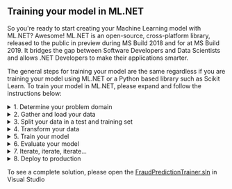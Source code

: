 ## Training your model in ML.NET
So you're ready to start creating your Machine Learning model with ML.NET? Awesome!
ML.NET is an open-source, cross-platform library, released to the public in preview during MS Build 2018 and for at MS Build 2019.
It bridges the gap between Software Developers and Data Scientists and allows .NET Developers to make their applications smarter.

The general steps for training your model are the same regardless if you are training your model using ML.NET or a Python based library such as Scikit Learn. To train your model in ML.NET, please expand and follow the instructions below:

<details>
<summary>1. Determine your problem domain</summary>
  <p>

Framing and narrowing down on the actual business problem you are attempting to solve is key for a successful Machine Learning projcet. A lot of the times people attempt to start with either a cool algorithm or the data they have, but without a clear understanding of the problem they are trying to solve, and a dialog with Subject Matter Experts (SME's), crucial data may be overlooked and business value may not be provided. In this example, we would like to secure the banks transfers and transactions in such a way that fraudulent activity can be avoided.
  </p>
</details>
<details>
  <summary>2. Gather and load your data</summary>
    <p>
      
Once the business problem has been defined, it's time to gather your data. Data is normally gathered from multiple data-sources (both public and private), aggregated and pivoted in to a workable shape. For our purposes, the data we will be using can be retrieved from [Kaggle](https://www.kaggle.com/ntnu-testimon/paysim1). 
      
Other available data-sources worth exploring are: 
   - [Google Public Datasets](https://cloud.google.com/public-datasets/)  
   - [AWS Open Data](https://aws.amazon.com/opendata/)  
   - [Open Government Data](https://www.data.gov/)  
   - [EU Open Data](https://data.europa.eu/euodp/en/data)  
   
  <details>
    <summary>2.1 Explore the dataset</summary>
   <p>
     
   - Download the dataset from Kaggle and extract the content<br/>
   - Rename the dataset to data.csv for simplicities sake going forward <br/>
   - Familiarize yourself with the available features (columns)<br/>
   - Which columns are your features and which is your label (what you would like to predict)?<br/>
   - Is the dataset balanced? (hint: what's the distribution of fraudulent and non-fraudulent transactions)<br/>
   - What's the data type of the available features?<br/>
   - Does any of the columns have missing values?<br/>
   - Does any of the columns contain outliers?<br/>
   
   Exploring a large dataset can be daunting. Loading a dataset containing 6+ million rows in something like Excel is not always feasible due to application limitations and performance. To make life easier for us we can use an open-source Python library called **Pandas** in e.g. a Jupyter notebook.
   
   To explore the dataset using Pandas and a Jupyter notebook:
   - Navigate to the [Kaggle dataset](https://www.kaggle.com/ntnu-testimon/paysim1) and click "New Kernel". 
   - When selecting Kernel type, select "Notebook"
   - In the top-left corner, select File -> Upload Notebook
   - Upload the [Jupyter notebook](https://github.com/aslotte/mldotnet-real-time-data-streaming-workshop/blob/master/src/machine-learning/jupyter/fraudulent-transactions-jupyter-notebook.ipynb) in this repo
   - Select Run -> Run all
   - Explore the results
   
   </p>
  </details>
  <details>
    <summary>2.2 Getting started with ML.NET</summary>
    <p>
      
   Fantastic, you have gathered the required data and are now ready to dive in to ML.NET. ML.NET is distributed as a NuGet package and can be included in your solution like any other package. 
   
   To get started:
   - Create a new .NET Core v2+ console application
   - Right-click on the solution and select to "Manage NuGet Packages for Solution"
   - Search for and install the following NuGet package<br/> 
    - Microsoft.ML<br/> 
    - Microsoft.ML.FastTree<br/>
    - Microsoft.ML.LightGmb<br/>
   - Right click on the solution once again and select "Add -> Existing Item..."
   - In the file explorer window, select to view all items in the bottom right corner
   - Rename your comma-separated file containing your data to "data.csv" and select to add this as an existing item 
   - Right-click on you newly added file and select "Properties". Change to "Copy if Newer"
   
   The steps above ensures you have the correct dependencies installed and your data is ready to be worked on.
   Before we jump in to the code, let me introduce two concepts of ML.NET that we will be depending on a fair amount, **pipelines** and a **MLContext**. 
   
   Everything in ML.NET originates from an **MLContext**. The MLContext contains all the data loaders, transformers, algorithms, evaulation tools and so forth. 
   **Pipelines** is a concept heavily utilized in ML.NET, which just means that we will be creating an initial instance to which we will append operations, such as data transformations, training algorithm and so forth. 
   
   To get started, let's create an MLContext. 
   
   ```
    var mlContext = new MLContext(seed: 1)
   ```
   
   Setting the property seed to 1 ensures deterministic randomness in operations such as splitting test/train data, which is normally desired.    
   </p>
  </details>
  <details>
    <summary>2.3 Load your data in ML.NET</summary>
    <p>

If you take a look at the DataCatalog of the MLContext (F12 in the the class) you'll notice a number of ways you can load your data in to memory. Just to mention a couple, we can load data from binary, from file, from a SQL database and so forth. In this example, we will be loading our data from our comma-separated file. To do this, let's start by defining where the file resides. 
   
   Add a static member variable:
   
   ```
    private static string DataPath = "data.csv";
   ```        
   
To succesfully load our data, we need to tell ML.NET what the schema of our data looks like. Just as this is done in Entity Framework, we can do this by creating a simple POCO, with a property for each column in the dataset. Try to do this yourself by creating a class called "Transaction". 
   
Make sure to decorate each property with ColumnName and LoadColumn, where ColumnName defines the name of the column as it reads in the csv file and LoadColumn defines the index of the column.
   
   ```
    [ColumnName("step"), LoadColumn(0)]
   ```

Furthermore, the machine learning algorithms can only work on number data of type floats. Thus make sure each property containing a number is of type float.

Did you have a try? Perfect! 
<details>
  <summary>2.3.a Here's a a complete solution to validate against.</summary>
  <p>
   
    
      internal sealed class Transaction
      {
        [ColumnName("step"), LoadColumn(0)]
        public float Step { get; set; }

        [ColumnName("type"), LoadColumn(1)]
        public string Type { get; set; }

        [ColumnName("amount"), LoadColumn(2)]
        public float Amount { get; set; }

        [ColumnName("nameOrig"), LoadColumn(3)]
        public string NameOrig { get; set; }

        [ColumnName("oldbalanceOrg"), LoadColumn(4)]
        public float OldbalanceOrg { get; set; }

        [ColumnName("newbalanceOrig"), LoadColumn(5)]
        public float NewbalanceOrig { get; set; }

        [ColumnName("nameDest"), LoadColumn(6)]
        public string NameDest { get; set; }

        [ColumnName("oldbalanceDest"), LoadColumn(7)]
        public float OldbalanceDest { get; set; }

        [ColumnName("newbalanceDest"), LoadColumn(8)]
        public float NewbalanceDest { get; set; }

        [ColumnName("isFraud"), LoadColumn(9)]
        public bool IsFraud { get; set; }

        [ColumnName("isFlaggedFraud"), LoadColumn(10)]
        public float IsFlaggedFraud { get; set; }
      }
   
  </p>
</details>
  
   Once you've defined the schema, you're ready to load the data in to memory. 
   To do this, simply add the following:
   
      var data = mlContext.Data.LoadFromTextFile<Transaction>(DataPath, hasHeader: true, separatorChar: ',');
      
  The LoadFromTextFile defines the schema as a generic. To the method you'll also have to supply the path to the data, if the data contains headers or not as well as how the data is separated. In our scenario that will be comma-separated.
 </p>
</details>
</p>
</details>
<details>
<summary>3. Split your data in a test and training set</summary>
  <p>
    
A cruicial part of training a machine learning model is to be able to evaluate its performance on data not utilized when training the model. Thus, before starting to train our model, we want to make sure we put a portion of the data aside for evaluation purposes.

ML.NET features built-in functionality to perform a random split of the data in to a training and test set. 

      var testTrainData = mlContext.Data.TrainTestSplit(data);
      
Note that splitting your data in to a train and test set is strictly not always required. A technique called cross-validation can also be utilized to achieve the same result (which normally results in a better final model). We will explore this concept later on in this workshop.  

  </p>
</details>
<details>
<summary>4. Transform your data</summary>
  <p>
    
The dataset from Kaggle is in an overall great condition, as opposed to how it could look. The variables are neatly contained in columns, thus no pivoting of the data is needed. The data contains no missing values that needs to be replaced.
   
Machine Learning models are very picky in terms of data quality, so making sure that the data is top-notch is critial. We want to make sure that no columns have missing values, that the data is reasonable balanced and that no obvious outliers exists. The only main-concern we have with our data is that it is highly unbalanced. The number of fraudulent transactions to train the data on is just a couple of percents of the total dataset. If we were able to, we would idealy include additional fraudulent transactions to balance the data, but as this is not possible we will apply other techniques to counter this in a later step.

As mentioned when loading the data in to memory, machine learning algorithms function based on numerical data, and has a difficult time working with e.g. strings. Our dataset currently contains three features that contains text, **type**, **nameOrig** and **nameDest**.
To transform this features to float vectors, we can use a technique called **OneHotEncoding** which will create new binary columns for each value present in a feature space. For example, the type column contains values such as "Payment" and "Transfer". If we apply OneHotEncoding on the type column, ML.NET will create new columns, e.g. IsPayment, IsTransfer with a binary response, either 1 or 0 to define what the type is. This approach greatly increases the performance of the algorithm and allows is to converge to an optimal solution.

To perform OneHotEncoding on the type column, you can call the OneHotEncoding method located in the Transforms catalog of ML.NET as such:

    mlContext.Transforms.Categorical.OneHotEncoding("type")
    
 At this point, this is very pipelines come in to play. As we will have multiple transformation operations we would like to conduct, we can chain them all together in to a data processing pipeline:
 
    var dataProcessingPipeline = mlContext.Transforms.Categorical.OneHotEncoding("type")
                .Append(mlContext.Transforms.Categorical.OneHotEncoding("nameOrig"))
                .Append(mlContext.Transforms.Categorical.OneHotEncoding("nameDest"))
                
 Perfect. Our non-numeric features are now transformed in to a form the algorithm can understand.
 So which features do you think account for the variance in the dataset? Or put in another way, which features do you think are relevant  to include in your model? Feature engineering is a difficult topic. It's very likely that additional features may be needed to achieve a better model, or dervied features of the existing feature set may yield a better outcome. This is where it is very important to consult with a subject matter expert to understand the problem domain you're in and what data may be relevant. For our purposes, we can start off my trying to include all columns in our model, as we only have seven or so features (you may have thousends if not more in real-world example). 
 
 To define which features are relevant for the model to know about, we will have to concatenate them in to a feature vector
 This can be done as such:
 
       mlContext.Transforms.Concatenate("Features", "type", "nameOrig", "nameDest", "amount", "oldbalanceOrg", "oldbalanceDest", "newbalanceOrig", "newbalanceDest")
       
 To put it all together, your data processing pipeline will look like this:
 
             var dataProcessingPipeline = mlContext.Transforms.Categorical.OneHotEncoding("type")
                .Append(mlContext.Transforms.Categorical.OneHotEncoding("nameOrig"))
                .Append(mlContext.Transforms.Categorical.OneHotEncoding("nameDest"))
                .Append(mlContext.Transforms.Concatenate("Features", "type", "nameOrig", "nameDest", "amount", "oldbalanceOrg", "oldbalanceDest", "newbalanceOrig", "newbalanceDest")
 
  </p>
</details>
<details>
<summary>5. Train your model</summary>
  <p>
    
 Once we have created our data processing pipeline it's time to select the trainer (algorithm) to use. 
 
 The most common types of algorithms to use are:
    
   - Linear Regression <br/>
   - Nearest Neighbor <br/>
   - Naive Bayes <br/>
   - Decision Trees <br/>
   - Support Vector Machines (SVM) <br/>
   
   Each family of algorithms has its pros and cons as we will see later in this workshop, but for simplicities sake, lets start off with the most straightforward algorithm, linear regression. A variant of linear regression is logistic regression. 
   So where do you find the trainers in ML.NET? 
   The trainers are located under the given ML Task we are trying to perform. In our case we are attempting to do something called **BinaryClassification**, which is to predict one out of two possible values (thus binary). Other common ML tasks are Multi-Class Classification (three or more values), regression, clustering, anomaly detection and so forth.
   
   We can create a training pipeline using logistic linear regression as follows:
   
    var trainingPipeline = dataProcessingPipeline
        .Append(mlContext.BinaryClassification.Trainers.LbfgsLogisticRegression(labelColumnName: "isFraud"));
   
   _Note that we append the trainer to the data processing pipeline, as well as define which column we are trying to predict. Often called the label column._
   
  Once the trainer has been appended, all that remains is to using the trainingPipeline to a fit an as accurate model as possible based on the training dataset. To do this, we will use the `.Fit` method on the IEstimator interface

    var trainedModel = trainingPipeline.Fit(testTrainData.TrainSet);
  
  _Note that we are using only the training dataset to train our model_
    
  </p>
</details>
<details>  
<summary>6. Evaluate your model</summary>
  <p>
    
   Your data is in the right shape, an algorithm has been chosen and your model has been trained. Great job so far!
   Let's take a look at how accurate the model you've created is. 
   
   Evaluating your model is a two step process:
   1. Transforming your test dataset using the trained model
   2. Calculating metrics based on predicted value (in this case, if our model predicted a fraudulent transaction or not) and actual value
   
To transform your test data using the trained model, simply call the `.Transform` method on the trained model, passing in the test dataset
   
    var predictions = trainedModel.Transform(testTrainData.TestSet);
    
To calculate the metrics we will be using to benchmark our model, use the BinaryClassification evaluator on the MLContext:
      
    var metrics = mlContext.BinaryClassification.Evaluate(predictions, labelColumnName: "isFraud");
      
Let's put a break-point at this most recently added line and run the console application.
This should take about 2-5 min depending on the power of your computer. Once at debug statement, expand the properties to see the metrics. 

Wow, the accurary is 0.9988 or more precisly **99.9%**!
Hold on a minute, can we have been so lucky to chose the right algorithm at the first try to get a nearly pefect model?

Unfortunately we are not that lucky. Accuary alone can be a very misleading metric, especially for highly unbalanced datasets as the one we are working on.

If we look at the shape of the dataset given by the Jupyter notebook executed earlier we can see that we have 6,362,620 rows in the dataset, but only 8,213 are fradulent. That means **99.9%** of all transactions in the dataset are non-fraudulent. Given that, if our model is just guessing non-fradulent for all transactions it will achieve a 99.9% accuracy but miss all and any fradulent transactions. 
This is the curse of non-balanced datasets. What are some other metrics we can use together with accuracy to determine if a model truely is useful?

ML.NET provides some great documentation on [metrics](https://docs.microsoft.com/en-us/dotnet/machine-learning/resources/metrics)
For our scenario, we want to have a better measurement to determine true positives, false positives, true negatives and false negatives.

This is where to machine learning concepts, **Precision** and **Recall** comes in to play. 

- **Precision** - attempts to answer the question of how many of my positive findings are actually correct? If we only have true positives, this value will be 1
- **Recall** - attempts to answer the question of how many of actual true positives were actually correct. Recall takes in to consideration false negatives, meaning in our case fraudulent transactions that we didn't catch. If we catch all fradulent transactions then this value will be 1

Precision and Recall are normally working against each-other, meaning that you'll have to pick what is most important for you. Would you rather flag more transactions as fraudulent even if they're not, but in that case make sure not to miss any (e.g. having many false positives) or are you willing to let some fradulent transactions flow through with every actually flagged transaction being correct (e.g. having no false positives but some false negatives).

A good measurement to determine how good a classifier is, is to look at the area under the precision-recall curve. In an ideal world this value **should be 1**. If we look at how our model did, we can see that **we only got a 0.31** value which is very low.

Another good tool to use is the confusion matrix, which gives you a good overview of how many false positives or false negatives the model creates.

The confusion matrix  looks as follows: <br/>
Predicted values &rightarrow; <br/>
Actual values &downarrow; <br/>

|   | IsFraud  | IsNotFraud  |
|---|:--------:|:-----------:|
| IsFraud   | 84  | 721  |
| IsNotFraud  | 2  | 637,154  |


From the confusion matrix we can see that we are getting 721 false negatives and only 84 transactions were correctly labelled as fraudlent (true positives)

Given that our model is not up for the task, what can we do to improve it?  move on to the next section.

  </p>
</details>
<details>
<summary>7. Iterate, iterate, iterate...</summary>
  <p>
    
We have identified that a cause for our model not being good enough is the fact that our data is highly unbalanced. As mentioned earlier, this can be addresed by adding more transactions that are fraudulant, but that means going back and finding about 3-6 million more records that are fraudulent. This is most likely not a feasible way forward.
    
Fortunaly, there are certain algorithms that are better than others in handling highly unbalanced data. One of those are **Decision Trees**

Decision trees are versatile Machine Learning algorithms that can perform both classification and regression tasks. Decision trees creates, as the name implies, a tree-like decision structure in which observations are captured in the tree nodes and the final decision (fraudulent or non-fradulent) are captured in the leaves. Decision trees can either be binary or non-binary, depending on how many lower level nodes one node connects to.

To boost the overall prediction performance of decision trees, it is common to implement something called **Ensemble learning** in which multiple weak learners are trained, from which each individual prediction is pooled together to an overall answer. For decision trees, this is called creating a forest.

Two decision tree ensemble algorithms are **FastTreeBinary** and **FastForestBinary**

Decision trees are easily to conceptually understand, and they fairly immune to non-balanced data. However, compared to logistic regression, they do have a lot more **hyper parameters** to set, e.g. number of leaves, learning rate and so forth that makes using them and finding the optimal values a bit more complicated.

Let's take a look at the FastTreeBinary algorithm.

To implement the FastTreeBinary algorithm, substitute the line defining the trainer with the following:

    mlContext.BinaryClassification.Trainers.FastTree(new FastTreeBinaryTrainer.Options 
    { 
      NumberOfLeaves = 10, 
      NumberOfTrees = 50,  
      LabelColumnName = "isFraud", 
      FeatureColumnName = "Features" 
    }));

_Note: training this model will take a longer time as we will be training 50 individual models_

If we again run the console application to train our model, we will see the following result:

| Metric  | Value  | 
|:---|:--------:|
| Accuracy    | 99.9%  |
| AreaUnderPrecisionRecallCurve  | 0.86  | 

This is a tremendous improvement. Our area under the precision-recall curve is up to 0.86. 

The confusion matrix now looks as follows: <br/>
Predicted values &rightarrow; <br/>
Actual values &downarrow; <br/>

|   | IsFraud  | IsNotFraud  |
|---|:--------:|:-----------:|
| IsFraud   | 609  | 33 |
| IsNotFraud  | 196  | 637,123  |

What do we notice? We have reduced the number of false negatives, fraudulent transactions being marked as non-fraudulent when they in fact are. We had to sacrifice some precision to do so, meaning that we have increased the number of false positives.

This model can be furthered fine-tuned by altering hyper parameters such as learning curve, number of trees and so forth. For our purposes this model will due just fine.

Training a model involves a lot of iterative work to end up at the most optimal solution.
A couple of common approaches to improve a model are:

- Increasing the size of the dataset
- Adding additional features with predictive power
- Creating new derived features out of existing features
- Altering the machine learning algorithm utilized
- Fine-tuning the model with different hyper parameters

  </p>
</details>
<details>
<summary>8. Deploy to production</summary>
  <p>
    
Once we are happy with our model we will need to save it for further use. ML.NET models are saved as .zip files that later can be loaded in to a prediction engine and used to run prediction in e.g. an Azure Function or ASP.NET Core application.
   
To save the model to disk, simply add the line below:

    mlContext.Model.Save(trainedModel, data.Schema, "MLModel.zip");
    
  </p>
</details>

To see a complete solution, please open the [FraudPredictionTrainer.sln](https://github.com/aslotte/mldotnet-real-time-data-streaming-workshop/tree/master/src/machine-learning/FraudPredictionTrainer) in Visual Studio
